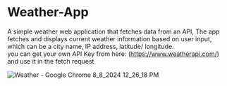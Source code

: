 # Weather-App
A simple weather web application that fetches data from an API, The app fetches and displays current weather information based on user input, which can be a city name, IP address, latitude/ longitude.   
you can get your own API Key from here: (https://www.weatherapi.com/) and use it in the fetch request

![Weather - Google Chrome 8_8_2024 12_26_18 PM](https://github.com/user-attachments/assets/dd3e6e24-dd68-4ef4-9130-265d041e03b2)
